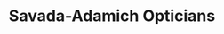 ---
title: "Savada-Adamich Opticians"
url: /redwood-city/savada-adamich-opticians/
shop: optician
---